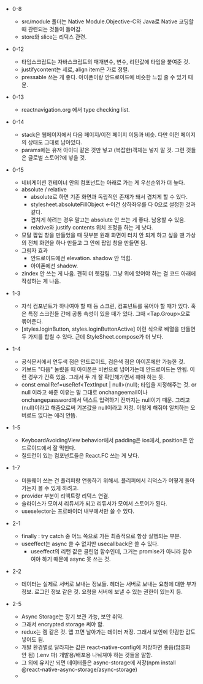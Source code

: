 - 0-8
  - src/module 폴더는 Native Module.Objective-C와 Java로 Native 코딩할 때 관련되는 것들이 들어감.
  - store와 slice는 리덕스 관련.
- 0-12
  - 타입스크립트는 자바스크립트의 매개변수, 변수, 리턴값에 타입을 붙여준 것.
  - justifycontent는 세로, align item은 가로 정렬.
  - pressable 쓰는 게 좋다. 아이폰이랑 안드로이드에 비슷한 느낌 줄 수 있기 때문.
- 0-13
  - reactnavigation.org 에서 type checking list.
- 0-14
  - stack은 웹페이지에서 다음 페이지/이전 페이지 이동과 비슷. 다만 이전 페이지의 상태도 그대로 남아있다. 
  - params에는 유저 아이디 같은 것만 넣고 (복잡한)객체는 넣지 말 것. 그런 것들은 글로벌 스토어?에 넣을 것. 
- 0-15 
  - 네비게이션 컨테이너 안의 컴포넌트는 아래로 가는 게 우선순위가 더 높다. 
  - absolute / relative
    - absolute로 하면 기존 화면과 독립적인 존재가 돼서 겹치게 할 수 있다. 
    -  stylesheet.absoluteFillObject 
    <-이건 상하좌우를 다 0으로 설정한 것과 같다.
    - 겹치게 하려는 경우 말고는 absolute 안 쓰는 게 좋다. 남용할 수 있음. 
    - relative와 justify contents 위치 조정을 하는 게 낫다. 
  - 모달 팝업 창을 만들었을 때 뒷부분 원래 화면이 터치 안 되게 하고 싶을 땐 가상의 전체 화면을 하나 만들고 그 안에 팝업 창을 만들면 됨. 
  - 그림자 효과
    - 안드로이드에선 elevation. shadow 안 먹힘.
    - 아이폰에선 shadow.
  - zindex 안 쓰는 게 나음. 괜히 더 헷갈림. 그냥 위에 있어야 하는 걸 코드 아래에 작성하는 게 나음. 

- 1-3
  - 자식 컴포넌트가 하나여야 할 때 등 스크린, 컴포넌트를 묶어야 할 때가 있다. 혹은 특정 스크린들 간에 공통 속성이 있을 때가 있다. 그때 <Tap.Group>으로 묶어준다.
  - [styles.loginButton, styles.loginButtonActive] 이런 식으로 배열을 만들면 두 가지를 합칠 수 있다. 근데 StyleSheet.compose가 더 낫다.


- 1-4
  - 공식문서에서 연두색 점은 안드로이드, 검은색 점은 아이폰에만 가능한 것. 
  - 키보드 "다음" 눌렀을 때 아이폰은 비번으로 넘어가는데 안드로이드는 안됨. 이런 경우가 간혹 있음. 그래서 두 개 잘 확인해가면서 해야 하는 듯.
  -   const emailRef=useRef<TextInput | null>(null);
  타입을 지정해주는 것. or null 이라고 해준 이유는 말 그대로 onchangeemail이나 onchangepassword에서 텍스트 입력하기 전까지는 null이기 때문. 그리고 (null)이라고 해줌으로써 기본값을 null이라고 지정. 이렇게 해줘야 일치하는 오버로드 없다는 에러 안뜸.

- 1-5
  - KeyboardAvoidingView behavior에서 padding은 ios에서, position은 안드로이드에서 잘 먹힌다. 
  - 칠드런이 있는 컴포넌트들은 React.FC 쓰는 게 낫다. 


- 1-7
  - 미들웨어 쓰는 건 플리퍼랑 연동하기 위해서. 플리퍼에서 리덕스가 어떻게 돌아가는지 볼 수 있게 하려고.
  - provider 부분이 리액트랑 리덕스 연결.
  - 슬라이스가 모여서 리듀서가 되고 리듀서가 모여서 스토어가 된다. 
  - useselector는 프로바이더 내부에서만 쓸 수 있다. 

- 2-1
  - finally : try catch 중 어느 쪽으로 가든 최종적으로 항상 실행되는 부분.
  - useeffect는 async 쓸 수 없지만 usecallback은 쓸 수 있다. 
    - useeffect의 리턴 값은 클린업 함수인데, 그거는 promise가 아니라 함수여야 하기 때문에 async 못 쓰는 것. 

- 2-2
  - 데이터는 실제로 서버로 보내는 정보들. 헤더는 서버로 보내는 요청에 대한 부가 정보. 로그인 정보 같은 것. 요청을 서버에 보낼 수 있는 권한이 있는지 등.

- 2-5
  - Async Storage는 장기 보관 가능, 보안 취약. 
  - 그래서 encrypted storage 써야 함.
  - redux는 램 같은 것. 앱 끄면 날아가는 데이터 저장. 그래서 보안에 민감한 값도 넣어도 됨.
  - 개발 환경별로 달라지는 값은 react-native-config에 저장하면 좋음(암호화 안 됨) (.env 파)
    개발용/배포용 나눠져야 하는 것들을 말함.
  - 그 외에 유지만 되면 데이터들은 async-storage에 저장(npm install @react-native-async-storage/async-storage)
  - 